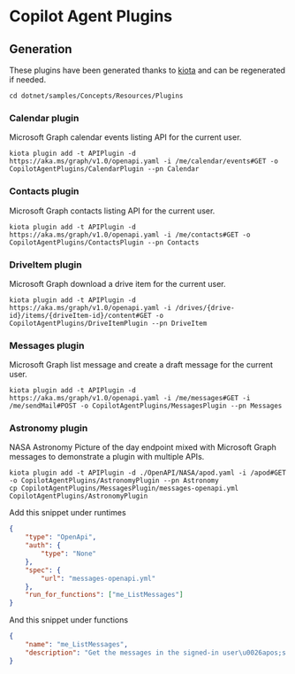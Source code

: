 # Copilot Agent Plugins

## Generation

These plugins have been generated thanks to [kiota](https://aka.ms/kiota) and can be regenerated if needed.

```shell
cd dotnet/samples/Concepts/Resources/Plugins
```

### Calendar plugin

Microsoft Graph calendar events listing API for the current user.

```shell
kiota plugin add -t APIPlugin -d https://aka.ms/graph/v1.0/openapi.yaml -i /me/calendar/events#GET -o CopilotAgentPlugins/CalendarPlugin --pn Calendar
```

### Contacts plugin

Microsoft Graph contacts listing API for the current user.

```shell
kiota plugin add -t APIPlugin -d https://aka.ms/graph/v1.0/openapi.yaml -i /me/contacts#GET -o CopilotAgentPlugins/ContactsPlugin --pn Contacts
```

### DriveItem plugin

Microsoft Graph download a drive item for the current user.

```shell
kiota plugin add -t APIPlugin -d https://aka.ms/graph/v1.0/openapi.yaml -i /drives/{drive-id}/items/{driveItem-id}/content#GET -o CopilotAgentPlugins/DriveItemPlugin --pn DriveItem
```

### Messages plugin

Microsoft Graph list message and create a draft message for the current user.

```shell
kiota plugin add -t APIPlugin -d https://aka.ms/graph/v1.0/openapi.yaml -i /me/messages#GET -i /me/sendMail#POST -o CopilotAgentPlugins/MessagesPlugin --pn Messages
```

### Astronomy plugin

NASA Astronomy Picture of the day endpoint mixed with Microsoft Graph messages to demonstrate a plugin with multiple APIs.

```shell
kiota plugin add -t APIPlugin -d ./OpenAPI/NASA/apod.yaml -i /apod#GET -o CopilotAgentPlugins/AstronomyPlugin --pn Astronomy
cp CopilotAgentPlugins/MessagesPlugin/messages-openapi.yml CopilotAgentPlugins/AstronomyPlugin
```

Add this snippet under runtimes

```json
{
    "type": "OpenApi",
    "auth": {
        "type": "None"
    },
    "spec": {
        "url": "messages-openapi.yml"
    },
    "run_for_functions": ["me_ListMessages"]
}
```

And this snippet under functions

```json
{
    "name": "me_ListMessages",
    "description": "Get the messages in the signed-in user\u0026apos;s mailbox (including the Deleted Items and Clutter folders). Depending on the page size and mailbox data, getting messages from a mailbox can incur multiple requests. The default page size is 10 messages. Use $top to customize the page size, within the range of 1 and 1000. To improve the operation response time, use $select to specify the exact properties you need; see example 1 below. Fine-tune the values for $select and $top, especially when you must use a larger page size, as returning a page with hundreds of messages each with a full response payload may trigger the gateway timeout (HTTP 504). To get the next page of messages, simply apply the entire URL returned in @odata.nextLink to the next get-messages request. This URL includes any query parameters you may have specified in the initial request. Do not try to extract the $skip value from the @odata.nextLink URL to manipulate responses. This API uses the $skip value to keep count of all the items it has gone through in the user\u0026apos;s mailbox to return a page of message-type items. It\u0026apos;s therefore possible that even in the initial response, the $skip value is larger than the page size. For more information, see Paging Microsoft Graph data in your app. Currently, this operation returns message bodies in only HTML format. There are two scenarios where an app can get messages in another user\u0026apos;s mail folder:"
}
```
